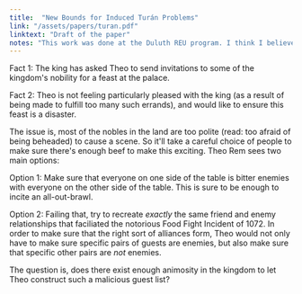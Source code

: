 ```yaml
---
title:  "New Bounds for Induced Turán Problems"
link: "/assets/papers/turan.pdf"
linktext: "Draft of the paper"
notes: "This work was done at the Duluth REU program. I think I believe this conjecture is more likely than not false, but I have no idea how to show it --- there's a couple potential counterexamples noted at the end of the paper, but it seems unlikely that it's tractable to actually compute extremal numbers for those guys. It's actually kinda crazy how little we know about extremal numbers in general; maybe I will blog post about this in the future."
---
```


Fact 1: The king has asked Theo to send invitations to some of the kingdom's nobility for a feast at the palace.

Fact 2: Theo is not feeling particularly pleased with the king (as a result of being made to fulfill too many such errands), and would like to ensure this feast is a disaster.

The issue is, most of the nobles in the land are too polite (read: too afraid of being beheaded) to cause a scene. So it'll take a careful choice of people to make sure there's enough beef to make this exciting. Theo Rem sees two main options:

Option 1: Make sure that everyone on one side of the table is bitter enemies with everyone on the other side of the table. This is sure to be enough to incite an all-out-brawl.

Option 2: Failing that, try to recreate _exactly_ the same friend and enemy relationships that faciliated the notorious Food Fight Incident of 1072. In order to make sure that the right sort of alliances form, Theo would not only have to make sure specific pairs of guests are enemies, but also make sure that specific other pairs are _not_ enemies.

The question is, does there exist enough animosity in the kingdom to let Theo construct such a malicious guest list?